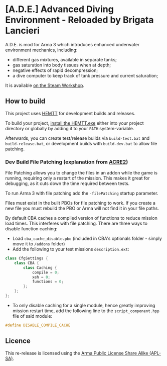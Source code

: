 # [A.D.E.] Advanced Diving Environment - Reloaded by Brigata Lancieri

A.D.E. is mod for Arma 3 which introduces enhanced underwater environment mechanics, including:
- different gas mixtures, available in separate tanks;
- gas saturation into body tissues when at depth;
- negative effects of rapid decompression;
- a dive computer to keep track of tank pressure and current saturation;

It is available [on the Steam Workshop](https://steamcommunity.com/sharedfiles/filedetails/?id=3002787343).

## How to build
This project uses [HEMTT](https://brettmayson.github.io/HEMTT/index.html) for development builds and releases.

To build your project, [install the HEMTT.exe](https://brettmayson.github.io/HEMTT/installation.html) either into your project directory or globally by adding it to your `PATH` system-variable.

Afterwards, you can create test/release builds via `build-test.bat` and `build-release.bat`, or development builds with `build-dev.bat` to allow file patching.

### Dev Build File Patching (explanation from [ACRE2](https://acre2.idi-systems.com/wiki/development/building#file-patching))
File Patching allows you to change the files in an addon while the game is running, requiring only a restart of the mission. This makes it great for debugging, as it cuts down the time required between tests.

To run Arma 3 with file patching add the `-filePatching` startup parameter.

Files must exist in the built PBOs for file patching to work. If you create a new file you must rebuild the PBO or Arma will not find it in your file paths.

By default CBA caches a compiled version of functions to reduce mission load times. This interferes with file patching. There are three ways to disable function caching:

- Load `cba_cache_disable.pbo` (included in CBA's optionals folder - simply move it to `/addons` folder)
- Add the following to your test missions `description.ext`:
```hpp
class CfgSettings {
    class CBA {
        class Caching {
            compile = 0;
            xeh = 0;
            functions = 0;
        };
    };
};
```
- To only disable caching for a single module, hence greatly improving mission restart time, add the following line to the `script_component.hpp` file of said module:
```hpp
#define DISABLE_COMPILE_CACHE
```

## Licence
This re-release is licensed using the [Arma Public License Share Alike (APL-SA)](https://www.bohemia.net/community/licenses/arma-public-license-share-alike).
